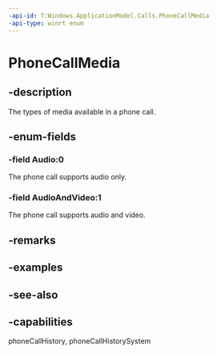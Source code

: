 ```yaml
---
-api-id: T:Windows.ApplicationModel.Calls.PhoneCallMedia
-api-type: winrt enum
---
```


<!-- Enumeration syntax
public enum Windows.ApplicationModel.Calls.PhoneCallMedia : int
-->

# PhoneCallMedia

## -description
The types of media available in a phone call.

## -enum-fields
### -field Audio:0
The phone call supports audio only.

### -field AudioAndVideo:1
The phone call supports audio and video.


## -remarks

## -examples

## -see-also
## -capabilities
phoneCallHistory, phoneCallHistorySystem
